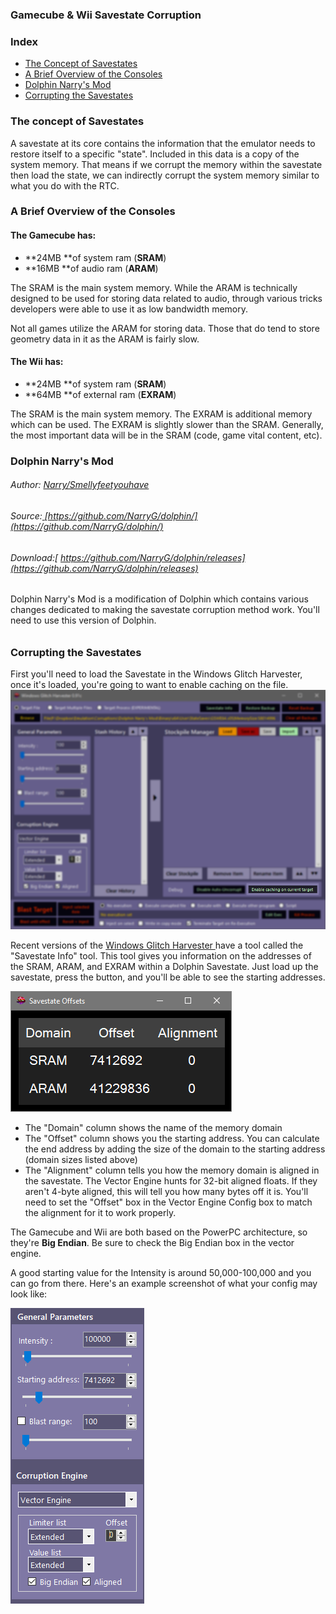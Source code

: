 ### Gamecube & Wii Savestate Corruption

### Index

* [The Concept of Savestates](#the-concept-of-savestates)
* [A Brief Overview of the Consoles](#a-brief-overview-of-the-consoles)
* [Dolphin Narry's Mod](#dolphin-narrys-mod)
* [Corrupting the Savestates](#corrupting-the-savestates)



### The concept of Savestates

A savestate at its core contains the information that the emulator needs to restore itself to a specific "state". Included in this data is a copy of the system memory. That means if we corrupt the memory within the savestate then load the state, we can indirectly corrupt the system memory similar to what you do with the RTC.

### A Brief Overview of the Consoles

#### The Gamecube has:

* **24MB **of system ram \(**SRAM**\)
* **16MB **of audio ram \(**ARAM**\)

The SRAM is the main system memory. While the ARAM is technically designed to be used for storing data related to audio, through various tricks developers were able to use it as low bandwidth memory.

Not all games utilize the ARAM for storing data. Those that do tend to store geometry data in it as the ARAM is fairly slow.

#### The Wii has:

* **24MB **of system ram \(**SRAM**\)
* **64MB **of external ram \(**EXRAM**\)

The SRAM is the main system memory. The EXRAM is additional memory which can be used. The EXRAM is slightly slower than the SRAM. Generally, the most important data will be in the SRAM \(code, game vital content, etc\).

### Dolphin Narry's Mod

###### Author: [Narry/Smellyfeetyouhave](https://narry.land)

###### Source:[ ](https://github.com/Rikerz/VRC)[https://github.com/NarryG/dolphin/](https://github.com/NarryG/dolphin/)

###### Download:[ https://github.com/NarryG/dolphin/releases](https://github.com/NarryG/dolphin/releases)

###### 

Dolphin Narry's Mod is a modification of Dolphin which contains various changes dedicated to making the savestate corruption method work. You'll need to use this version of Dolphin.

###### 

### Corrupting the Savestates

First you'll need to load the Savestate in the Windows Glitch Harvester, once it's loaded, you're going to want to enable caching on the file.![](/assets/cachine.png)

Recent versions of the [Windows Glitch Harvester ](/corruptors/windows-glitch-harvester.md)have a tool called the "Savestate Info" tool. This tool gives you information on the addresses of the SRAM, ARAM, and EXRAM within a Dolphin Savestate. Just load up the savestate, press the button, and you'll be able to see the starting addresses.

![](/assets/savestateinfo.png)

* The "Domain" column shows the name of the memory domain
* The "Offset" column shows you the starting address. You can calculate the end address by adding the size of the domain to the starting address \(domain sizes listed above\)
* The "Alignment" column tells you how the memory domain is aligned in the savestate. The Vector Engine hunts for 32-bit aligned floats. If they aren't 4-byte aligned, this will tell you how many bytes off it is. You'll need to set the "Offset" box in the Vector Engine Config box to match the alignment for it to work properly.

The Gamecube and Wii are both based on the PowerPC architecture, so they're **Big Endian**. Be sure to check the Big Endian box in the vector engine.

A good starting value for the Intensity is around 50,000-100,000 and you can go from there. Here's an example screenshot of what your config may look like:

![](/assets/wghvectorconfig.png)

